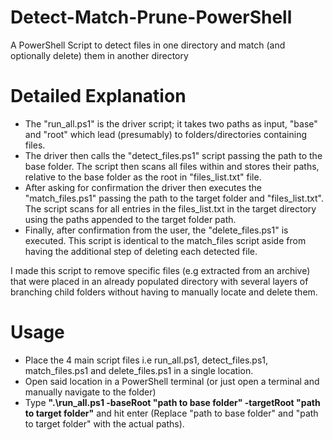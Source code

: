 # Detect-Match-Prune-PowerShell
A PowerShell Script to detect files in one directory and match (and optionally delete) them in another directory

# Detailed Explanation
- The "run_all.ps1" is the driver script; it takes two paths as input, "base" and "root" which lead (presumably) to folders/directories containing files.
- The driver then calls the "detect_files.ps1" script passing the path to the base folder. The script then scans all files within and stores their paths, relative to the base folder as the root in  "files_list.txt" file.
- After asking for confirmation the driver then executes the "match_files.ps1" passing the path to the target folder and "files_list.txt". The script scans for all entries in the files_list.txt in the target directory using the paths appended to the target folder path.
- Finally, after confirmation from the user, the "delete_files.ps1" is executed. This script is identical to the match_files script aside from having the additional step of deleting each detected file.

I made this script to remove specific files (e.g extracted from an archive) that were placed in an already populated directory with several layers of branching child folders without having to manually locate and delete them.

# Usage
- Place the 4 main script files i.e run_all.ps1, detect_files.ps1, match_files.ps1 and delete_files.ps1 in a single location.
- Open said location in a PowerShell terminal (or just open a terminal and manually navigate to the folder)
- Type **".\run_all.ps1 -baseRoot "path to base folder" -targetRoot "path to target folder"** and hit enter (Replace "path to base folder" and "path to target folder" with the actual paths).
